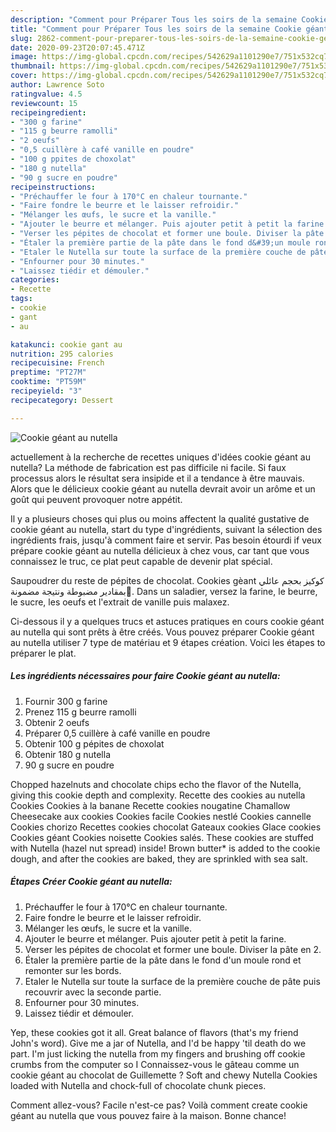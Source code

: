```yaml
---
description: "Comment pour Préparer Tous les soirs de la semaine Cookie géant au nutella"
title: "Comment pour Préparer Tous les soirs de la semaine Cookie géant au nutella"
slug: 2862-comment-pour-preparer-tous-les-soirs-de-la-semaine-cookie-geant-au-nutella
date: 2020-09-23T20:07:45.471Z
image: https://img-global.cpcdn.com/recipes/542629a1101290e7/751x532cq70/cookie-geant-au-nutella-photo-principale-de-la-recette.jpg
thumbnail: https://img-global.cpcdn.com/recipes/542629a1101290e7/751x532cq70/cookie-geant-au-nutella-photo-principale-de-la-recette.jpg
cover: https://img-global.cpcdn.com/recipes/542629a1101290e7/751x532cq70/cookie-geant-au-nutella-photo-principale-de-la-recette.jpg
author: Lawrence Soto
ratingvalue: 4.5
reviewcount: 15
recipeingredient:
- "300 g farine"
- "115 g beurre ramolli"
- "2 oeufs"
- "0,5 cuillère à café vanille en poudre"
- "100 g ppites de choxolat"
- "180 g nutella"
- "90 g sucre en poudre"
recipeinstructions:
- "Préchauffer le four à 170°C en chaleur tournante."
- "Faire fondre le beurre et le laisser refroidir."
- "Mélanger les œufs, le sucre et la vanille."
- "Ajouter le beurre et mélanger. Puis ajouter petit à petit la farine."
- "Verser les pépites de chocolat et former une boule. Diviser la pâte en 2."
- "Étaler la première partie de la pâte dans le fond d&#39;un moule rond et remonter sur les bords."
- "Etaler le Nutella sur toute la surface de la première couche de pâte puis recouvrir avec la seconde partie."
- "Enfourner pour 30 minutes."
- "Laissez tiédir et démouler."
categories:
- Recette
tags:
- cookie
- gant
- au

katakunci: cookie gant au 
nutrition: 295 calories
recipecuisine: French
preptime: "PT27M"
cooktime: "PT59M"
recipeyield: "3"
recipecategory: Dessert

---
```



![Cookie géant au nutella](https://img-global.cpcdn.com/recipes/542629a1101290e7/751x532cq70/cookie-geant-au-nutella-photo-principale-de-la-recette.jpg)

actuellement à la recherche de recettes uniques d'idées cookie géant au nutella? La méthode de fabrication est pas difficile ni facile. Si faux processus alors le résultat sera insipide et il a tendance à être mauvais. Alors que le délicieux cookie géant au nutella devrait avoir un arôme et un goût qui peuvent provoquer notre appétit.

Il y a plusieurs choses qui plus ou moins affectent la qualité gustative de cookie géant au nutella, start du type d'ingrédients, suivant la sélection des ingrédients frais, jusqu'à comment faire et servir. Pas besoin étourdi if veux prépare cookie géant au nutella délicieux à chez vous, car tant que vous connaissez le truc, ce plat peut capable de devenir plat spécial.

Saupoudrer du reste de pépites de chocolat. Cookies gèant كوكيز بحجم عائلي بمقادير مضبوطة ونتيجة مضمونة💯. Dans un saladier, versez la farine, le beurre, le sucre, les oeufs et l&#39;extrait de vanille puis malaxez.


Ci-dessous il y a quelques trucs et astuces pratiques en cours cookie géant au nutella qui sont prêts à être créés. Vous pouvez préparer Cookie géant au nutella utiliser 7 type de matériau et 9 étapes création. Voici les étapes to préparer le plat.

<!--inarticleads1-->

##### Les ingrédients nécessaires pour faire Cookie géant au nutella:

1. Fournir 300 g farine
1. Prenez 115 g beurre ramolli
1. Obtenir 2 oeufs
1. Préparer 0,5 cuillère à café vanille en poudre
1. Obtenir 100 g pépites de choxolat
1. Obtenir 180 g nutella
1.  90 g sucre en poudre


Chopped hazelnuts and chocolate chips echo the flavor of the Nutella, giving this cookie depth and complexity. Recette des cookies au nutella Cookies Cookies à la banane Recette cookies nougatine Chamallow Cheesecake aux cookies Cookies facile Cookies nestlé Cookies cannelle Cookies chorizo Recettes cookies chocolat Gateaux cookies Glace cookies Cookies géant Cookies noisette Cookies salés. These cookies are stuffed with Nutella (hazel nut spread) inside! Brown butter* is added to the cookie dough, and after the cookies are baked, they are sprinkled with sea salt. 

<!--inarticleads2-->

##### Étapes Créer Cookie géant au nutella:

1. Préchauffer le four à 170°C en chaleur tournante.
1. Faire fondre le beurre et le laisser refroidir.
1. Mélanger les œufs, le sucre et la vanille.
1. Ajouter le beurre et mélanger. Puis ajouter petit à petit la farine.
1. Verser les pépites de chocolat et former une boule. Diviser la pâte en 2.
1. Étaler la première partie de la pâte dans le fond d&#39;un moule rond et remonter sur les bords.
1. Etaler le Nutella sur toute la surface de la première couche de pâte puis recouvrir avec la seconde partie.
1. Enfourner pour 30 minutes.
1. Laissez tiédir et démouler.


Yep, these cookies got it all. Great balance of flavors (that&#39;s my friend John&#39;s word). Give me a jar of Nutella, and I&#39;d be happy &#39;til death do we part. I&#39;m just licking the nutella from my fingers and brushing off cookie crumbs from the computer so I Connaissez-vous le gâteau comme un cookie géant au chocolat de Guillemette ? Soft and chewy Nutella Cookies loaded with Nutella and chock-full of chocolate chunk pieces. 


Comment allez-vous? Facile n'est-ce pas? Voilà comment create cookie géant au nutella que vous pouvez faire à la maison. Bonne chance!
